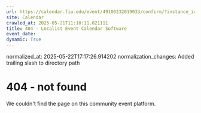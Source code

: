 ```yaml
---
url: https://calendar.fiu.edu/event/49100232019033/confirm/?instance_id=49100232020058&return=https%3A%2F%2Fcalendar.fiu.edu%2F
site: Calendar
crawled_at: 2025-05-21T11:10:11.021111
title: 404 - Localist Event Calendar Software
event_date: 
dynamic: True
---
```

normalized_at: 2025-05-22T17:17:26.914202
normalization_changes: Added trailing slash to directory path

# 404 - not found
We couldn't find the page on this community event platform.
